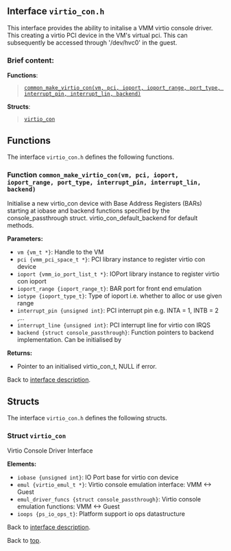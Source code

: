 <!--
     Copyright 2020, Data61, CSIRO (ABN 41 687 119 230)

     SPDX-License-Identifier: CC-BY-SA-4.0
-->

## Interface `virtio_con.h`

This interface provides the ability to initalise a VMM virtio console driver. This creating a virtio
PCI device in the VM's virtual pci. This can subsequently be accessed through '/dev/hvc0' in the guest.

### Brief content:

**Functions**:

> [`common_make_virtio_con(vm, pci, ioport, ioport_range, port_type, interrupt_pin, interrupt_lin, backend)`](#function-common_make_virtio_convm-pci-ioport-ioport_range-port_type-interrupt_pin-interrupt_lin-backend)



**Structs**:

> [`virtio_con`](#struct-virtio_con)


## Functions

The interface `virtio_con.h` defines the following functions.

### Function `common_make_virtio_con(vm, pci, ioport, ioport_range, port_type, interrupt_pin, interrupt_lin, backend)`

Initialise a new virtio_con device with Base Address Registers (BARs) starting at iobase and backend functions
specified by the console_passthrough struct.
virtio_con_default_backend for default methods.

**Parameters:**

- `vm {vm_t *}`: Handle to the VM
- `pci {vmm_pci_space_t *}`: PCI library instance to register virtio con device
- `ioport {vmm_io_port_list_t *}`: IOPort library instance to register virtio con ioport
- `ioport_range {ioport_range_t}`: BAR port for front end emulation
- `iotype {ioport_type_t}`: Type of ioport i.e. whether to alloc or use given range
- `interrupt_pin {unsigned int}`: PCI interrupt pin e.g. INTA = 1, INTB = 2 ,...
- `interrupt_line {unsigned int}`: PCI interrupt line for virtio con IRQS
- `backend {struct console_passthrough}`: Function pointers to backend implementation. Can be initialised by

**Returns:**

- Pointer to an initialised virtio_con_t, NULL if error.

Back to [interface description](#interface-virtio_conh).


## Structs

The interface `virtio_con.h` defines the following structs.

### Struct `virtio_con`

Virtio Console Driver Interface

**Elements:**

- `iobase {unsigned int}`: IO Port base for virtio con device
- `emul {virtio_emul_t *}`: Virtio console emulation interface: VMM <-> Guest
- `emul_driver_funcs {struct console_passthrough}`: Virtio console emulation functions: VMM <-> Guest
- `ioops {ps_io_ops_t}`: Platform support io ops datastructure

Back to [interface description](#interface-virtio_conh).


Back to [top](#).

